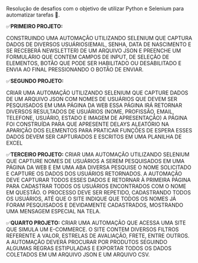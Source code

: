 Resolução de desafios com o objetivo de utilizar Python e Selenium para automatizar tarefas 🤖.

✅**PRIMEIRO PROJETO:**

CONSTRUINDO UMA AUTOMAÇÃO UTILIZANDO SELENIUM QUE CAPTURA DADOS DE DIVERSOS USUÁRIOS(EMAIL, SENHA, DATA DE NASCIMENTO E SE RECEBERÁ NEWSLETTER) DE UM ARQUIVO JSON E PREENCHE UM FORMULÁRIO QUE CONTEM CAMPOS DE INPUT, DE SELEÇÃO DE ELEMENTOS, BOTÃO QUE PODE SER HABILITADO OU DESABILITADO E ENVIA AO FINAL PRESSIONANDO O BOTÃO DE ENVIAR.

✅**SEGUNDO PROJETO:**

CRIAR UMA AUTOMAÇÃO UTILIZANDO SELENIUM QUE CAPTURE DADOS DE UM ARQUIVO JSON COM NOMES DE USUÁRIOS QUE DEVEM SER PESQUISADOS EM UMA PÁGINA DA WEB ESSA PÁGINA IRÁ RETORNAR DIVERSOS RESULTADOS DE USUÁRIOS (NOME, PROFISSÃO, EMAIL, TELEFONE, USUÁRIO, ESTADO E IMAGEM DE APRESENTAÇÃO) A PÁGINA FOI CONSTRUÍDA PARA QUE APRESENTE DELAYS ALEATÓRIO NA APARIÇÃO DOS ELEMENTOS PARA PRATICAR FUNÇÕES DE ESPERA ESSES DADOS DEVEM SER CAPTURADOS E ESCRITOS EM UMA PLANILHA DE EXCEL


✅**TERCEIRO PROJETO:**
CRIAR UMA AUTOMAÇÃO UTILIZANDO SELENIUM QUE CAPTURE NOMES DE USUÁRIOS A SEREM PESQUISADOS EM UMA PÁGINA DA WEB E EM UMA ABA DIVERSA PESQUISE O NOME SOLICITADO E CAPTURE OS DADOS DOS USUÁRIOS
RETORNADOS. A AUTOMAÇÃO DEVE CAPTURAR TODOS ESSES DADOS E RETORNAR À PRIMEIRA PÁGINA PARA CADASTRAR TODOS OS USUÁRIOS ENCONTRADOS COM O NOME EM QUESTÃO. O PROCESSO DEVE SER REPETIDO, CADASTRANDO
TODOS OS USUÁRIOS, ATÉ QUE O SITE INDIQUE QUE TODOS OS NOMES JÁ FORAM PESQUISADOS E DEVIDAMENTE CADASTRADOS, MOSTRANDO UMA MENSAGEM ESPECIAL NA TELA.

✅**QUARTO PROJETO:**
CRIAR UMA AUTOMAÇÃO QUE ACESSA UMA SITE QUE SIMULA UM E-COMMERCE. O SITE CONTEM DIVERSOS FILTROS REFERENTE A VALOR, ESTRELAS DE AVALIAÇÃO, FRETE, ENTRE OUTROS. A AUTOMAÇÃO DEVERÁ PROCURAR POR
PRODUTOS SEGUINDO ALGUMAS REGRAS ESTIPULADAS E EXPORTAR TODOS OS DADOS COLETADOS EM UM ARQUIVO JSON E UM ARQUIVO CSV.
